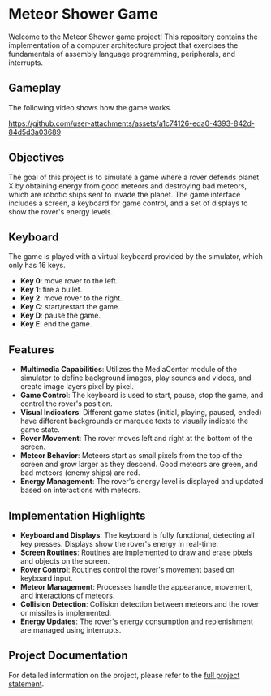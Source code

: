 # Meteor Shower Game

Welcome to the Meteor Shower game project! This repository contains the implementation of a computer architecture project that exercises the fundamentals of assembly language programming, peripherals, and interrupts.

## Gameplay

The following video shows how the game works.

https://github.com/user-attachments/assets/a1c74126-eda0-4393-842d-84d5d3a03689

## Objectives

The goal of this project is to simulate a game where a rover defends planet X by obtaining energy from good meteors and destroying bad meteors, which are robotic ships sent to invade the planet. The game interface includes a screen, a keyboard for game control, and a set of displays to show the rover's energy levels.

## Keyboard

The game is played with a virtual keyboard provided by the simulator, which only has 16 keys.

- **Key 0**: move rover to the left.
- **Key 1**: fire a bullet.
- **Key 2**: move rover to the right.
- **Key C**: start/restart the game.
- **Key D**: pause the game.
- **Key E**: end the game.

## Features

- **Multimedia Capabilities**: Utilizes the MediaCenter module of the simulator to define background images, play sounds and videos, and create image layers pixel by pixel.
- **Game Control**: The keyboard is used to start, pause, stop the game, and control the rover's position.
- **Visual Indicators**: Different game states (initial, playing, paused, ended) have different backgrounds or marquee texts to visually indicate the game state.
- **Rover Movement**: The rover moves left and right at the bottom of the screen.
- **Meteor Behavior**: Meteors start as small pixels from the top of the screen and grow larger as they descend. Good meteors are green, and bad meteors (enemy ships) are red.
- **Energy Management**: The rover's energy level is displayed and updated based on interactions with meteors.

## Implementation Highlights

- **Keyboard and Displays**: The keyboard is fully functional, detecting all key presses. Displays show the rover's energy in real-time.
- **Screen Routines**: Routines are implemented to draw and erase pixels and objects on the screen.
- **Rover Control**: Routines control the rover's movement based on keyboard input.
- **Meteor Management**: Processes handle the appearance, movement, and interactions of meteors.
- **Collision Detection**: Collision detection between meteors and the rover or missiles is implemented.
- **Energy Updates**: The rover's energy consumption and replenishment are managed using interrupts.<br>

## Project Documentation

For detailed information on the project, please refer to the [full project statement](https://github.com/pedroiralmeida/iac-proj/blob/main/Project_Statement.pdf).


